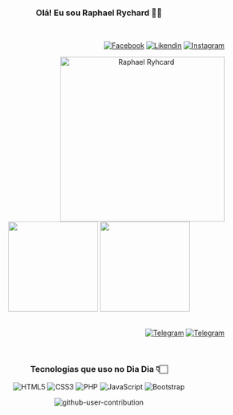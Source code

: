 <div align=center>

<section align=center>

### Olá! Eu sou Raphael Rychard 👋🏻
</section>

<section style="display: inline_block" align=right><br>
		
[![Facebook](https://img.shields.io/badge/Facebook-1877F2?style=for-the-badge&logo=facebook&logoColor=white)](https://www.linkedin.com/in/raphaelrychard)
[![Likendin](https://img.shields.io/badge/LinkedIn-0077B5?style=for-the-badge&logo=linkedin&logoColor=white)](https://www.linkedin.com/in/raphaelrychard)
[![Instagram](https://img.shields.io/badge/Instagram-E4405F?style=for-the-badge&logo=instagram&logoColor=white)](https://www.instagram.com/raphrych/)
</section>

<section style="display: inline_block">	
<img height=330em style="display: inline_block" align=right  src="https://user-images.githubusercontent.com/67989564/172969445-bd8accaf-ba7d-42d2-b47d-a62d1cb3bf49.png" alt="Raphael Ryhcard">
</section>


<section style="display: inline_block" align=lefth><br>
	
<img height="180em"  src="https://github-readme-stats.vercel.app/api?username=raphaelrychard&show_icons=true&theme=buefy"> 
<img height="180em"  src="https://github-readme-stats.vercel.app/api/top-langs/?username=anuraghazra&layout=compact&theme=buefy"> 
</section>


<div style="display: inline_block" align=right><br>
  
[![Telegram](https://img.shields.io/badge/Telegram-2CA5E0?style=for-the-badge&logo=telegram&logoColor=white )](https://t.me/RaphaelRychard)
[![Telegram](https://img.shields.io/badge/WhatsApp-25D366?style=for-the-badge&logo=whatsapp&logoColor=white)](https://api.whatsapp.com/send?phone=5565984524722)
</div>

<div style="display: inline_block" align="center"><br>
	
### Tecnologias que uso no Dia Dia 👇🏻
<img src="https://img.shields.io/badge/HTML5-E34F26?style=for-the-badge&logo=html5&logoColor=white" alt="HTML5">
<img src="https://img.shields.io/badge/CSS3-1572B6?style=for-the-badge&logo=css3&logoColor=white" alt="CSS3">
<img src="https://img.shields.io/badge/PHP-777BB4?style=for-the-badge&logo=php&logoColor=white" alt="PHP">
<img src="https://img.shields.io/badge/JavaScript-F7DF1E?style=for-the-badge&logo=javascript&logoColor=black" alt="JavaScript"> 
<img src="https://img.shields.io/badge/Bootstrap-563D7C?style=for-the-badge&logo=bootstrap&logoColor=white" alt="Bootstrap">	
</div>

  ![github-user-contribution](https://user-images.githubusercontent.com/67989564/172982009-ae68fb42-c7b6-4b4b-87d1-bdef5a1f7712.svg)
</div>
